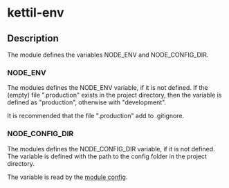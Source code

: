 # kettil-env

## Description

The module defines the variables NODE_ENV and NODE_CONFIG_DIR.

### NODE_ENV

The modules defines the NODE_ENV variable, if it is not defined.
If the (empty) file ".production" exists in the project directory, 
then the variable is defined as "production", otherwise with "development".

It is recommended that the file ".production" add to .gitignore.

### NODE_CONFIG_DIR

The modules defines the NODE_CONFIG_DIR variable, if it is not defined.
The variable is defined with the path to the config folder in the project directory.

The variable is read by the [module config](https://www.npmjs.com/package/config).